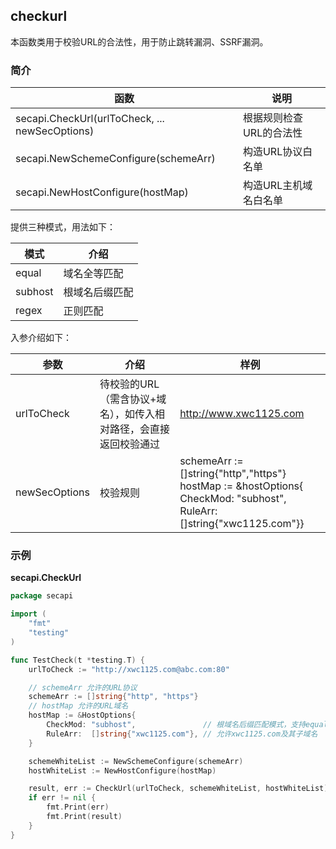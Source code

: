 ## checkurl

本函数类用于校验URL的合法性，用于防止跳转漏洞、SSRF漏洞。

### 简介

| 函数                                             | 说明            |
|------------------------------------------------|---------------|
| secapi.CheckUrl(urlToCheck, ... newSecOptions) | 根据规则检查URL的合法性 |
| secapi.NewSchemeConfigure(schemeArr)           | 构造URL协议白名单    |
| secapi.NewHostConfigure(hostMap)               | 构造URL主机域名白名单  |

提供三种模式，用法如下：

| 模式      | 介绍      |
|---------|---------|
| equal   | 域名全等匹配  |
| subhost | 根域名后缀匹配 |
| regex   | 正则匹配    |

入参介绍如下：

| 参数            | 介绍                                 | 样例                                                                                                                                |
|---------------|------------------------------------|-----------------------------------------------------------------------------------------------------------------------------------|
| urlToCheck    | 待校验的URL（需含协议+域名），如传入相对路径，会直接返回校验通过 | http://www.xwc1125.com                                                                                                            |
| newSecOptions | 校验规则                               | schemeArr := []string{"http","https"}<br/>hostMap := &hostOptions{ CheckMod: "subhost",   <br/>RuleArr:  []string{"xwc1125.com"}} |

### 示例

**secapi.CheckUrl**

```go
package secapi

import (
	"fmt"
	"testing"
)

func TestCheck(t *testing.T) {
	urlToCheck := "http://xwc1125.com@abc.com:80"

	// schemeArr 允许的URL协议
	schemeArr := []string{"http", "https"}
	// hostMap 允许的URL域名
	hostMap := &HostOptions{
		CheckMod: "subhost",               // 根域名后缀匹配模式，支持equal、subhost和regex三种模式
		RuleArr:  []string{"xwc1125.com"}, // 允许xwc1125.com及其子域名
	}

	schemeWhiteList := NewSchemeConfigure(schemeArr)
	hostWhiteList := NewHostConfigure(hostMap)

	result, err := CheckUrl(urlToCheck, schemeWhiteList, hostWhiteList)
	if err != nil {
		fmt.Print(err)
		fmt.Print(result)
	}
}
```
